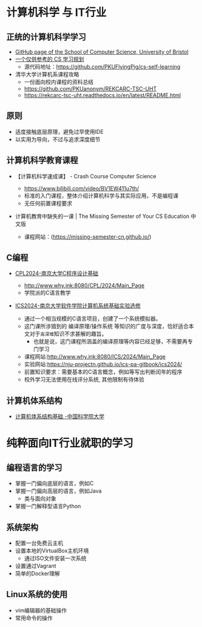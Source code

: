 # 计算机科学 与 IT行业

## 正统的计算机科学学习

- [GitHub page of the School of Computer Science, University of Bristol](https://cs-uob.github.io/)
- [一个仅供参考的 CS 学习规划](https://csdiy.wiki/)
  - 源代码地址：https://github.com/PKUFlyingPig/cs-self-learning
- 清华大学计算机系课程攻略
  - 一份面向校内课程的资料总结  
  - https://github.com/PKUanonym/REKCARC-TSC-UHT
  - https://rekcarc-tsc-uht.readthedocs.io/en/latest/README.html 
 
## 原则

- 适度接触底层原理，避免过早使用IDE
- 以实用为导向，不过与追求深度细节
  
## 计算机科学教育课程
- 【计算机科学速成课】 - Crash Course Computer Science
  - https://www.bilibili.com/video/BV1EW411u7th/
  - 标准的入门课程，整体介绍计算机科学与其实际应用，不是编程课
  - 无任何前置课程要求

- 计算机教育中缺失的一课 | The Missing Semester of Your CS Education 中文版
  - 课程网站：(https://missing-semester-cn.github.io/)

## C编程
- [CPL2024-南京大学C程序设计基础](https://space.bilibili.com/49964811/channel/collectiondetail?sid=3872831)
  - http://www.why.ink:8080/CPL/2024/Main_Page
  - 学院派的C语言教学
    
- [ICS2024-南京大学软件学院计算机系统基础实验选修](https://space.bilibili.com/49964811/channel/collectiondetail?sid=3778580)
  - 通过一个相当规模的C语言项目，创建了一个系统模拟器。
  - 这门课所涉猎到的 编译原理/操作系统 等知识的广度与深度，恰好适合本文对于`高深难`知识不求甚解的趣旨。
    - 也就是说，这门课程所涵盖的编译原理等内容已经足够，不需要再专门学习
  - 课程网站:http://www.why.ink:8080/ICS/2024/Main_Page
  - 实验网站:https://nju-projectn.github.io/ics-pa-gitbook/ics2024/
  - 前置知识要求：需要基本的C语言概念，例如等写出判断闰年的程序
  - 校外学习无法使用在线评分系统, 其他限制有待体验

## 计算机体系结构
- [计算机体系结构基础 -中国科学院大学](https://foxsen.github.io/archbase/)

# 纯粹面向IT行业就职的学习

## 编程语言的学习 

- 掌握一门偏向底层的语言，例如C
- 掌握一门偏向高层的语言，例如Java
  - 类与面向对象
- 掌握一门解释型语言Python

## 系统架构

- 配置一台免费云主机
- 设置本地的VirtualBox主机环境
  - 通过ISO文件安装一次系统
- 设置通过Vagrant 
- 简单的Docker理解

## Linux系统的使用
- vim编辑器的基础操作
- 常用命令的操作

